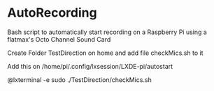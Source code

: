 # AutoRecording
Bash script to automatically start recording on a Raspberry Pi using a flatmax's Octo Channel Sound Card

Create Folder TestDirection on home and add file checkMics.sh to it

Add this on /home/pi/.config/lxsession/LXDE-pi/autostart

  @lxterminal -e sudo ./TestDirection/checkMics.sh
  
